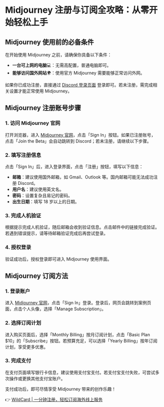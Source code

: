 # Midjourney 注册与订阅全攻略：从零开始轻松上手

## Midjourney 使用前的必备条件

在开始使用 Midjourney 之前，请确保你具备以下条件：  
- **一台可上网的电脑**💻：无需高配置，普通电脑即可。  
- **能够访问国外网站**🌍：使用官方 Midjourney 需要能够正常访问外网。  

如果你已成功注册，直接通过 [Discord 登录页面](https://discord.com/login) 登录即可。若未注册，需完成相关设置才能正常使用 Midjourney。

## Midjourney 注册账号步骤

### 1. 访问 Midjourney 官网
打开浏览器，进入 [Midjourney 官网](https://www.midjourney.com/)，点击「Sign In」按钮。如果已注册账号，点击「Join the Beta」会自动跳转到 Discord；若未注册，请继续以下步骤。  

### 2. 填写注册信息
点击「Sign In」后，进入登录界面，点击「注册」按钮，填写以下信息：  
- **邮箱**：建议使用国外邮箱，如 Gmail、Outlook 等。国内邮箱可能无法成功注册 Discord。  
- **用户名**：建议使用英文名。  
- **密码**：设置复杂且易记的密码。  
- **出生日期**：填写 18 岁以上的日期。  



### 3. 完成人机验证
根据提示完成人机验证，随后邮箱会收到验证信息。点击邮件中的链接完成验证。若遇到错误提示，请等待邮箱验证完成后再尝试登录。  



### 4. 授权登录
验证成功后，授权登录即可进入 Midjourney 使用界面。  



## Midjourney 订阅方法

### 1. 登录账户
进入 [Midjourney 官网](https://midjourney.com/)，点击「Sign In」登录。登录后，网页会跳转到案例页面，点击个人头像，选择「Manage Subscription」。  



### 2. 选择订阅计划
进入购买页面后，选择「Monthly Billing」按月订阅计划，点击「Basic Plan $10」的「Subscribe」按钮。若预算充足，可以选择「Yearly Billing」按年订阅计划，享受更多优惠。  



### 3. 完成支付
在支付页面填写银行卡信息，建议使用支付宝支付。若支付宝支付失败，可尝试多次操作或更换其他支付宝账户。  



支付成功后，即可尽情享受 Midjourney 带来的创作乐趣！  

👉 [WildCard | 一分钟注册，轻松订阅海外线上服务](https://bbtdd.com/WildCard)